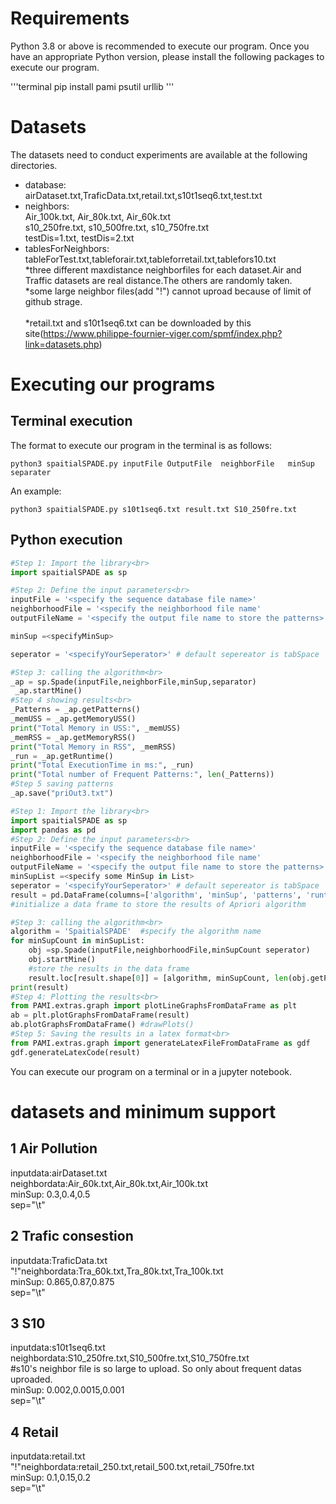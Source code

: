 # Requirements
Python 3.8 or above is recommended to execute our program. Once you have an appropriate Python version, please install the following packages to execute our program.

'''terminal
pip install pami psutil urllib
'''

# Datasets
 The datasets need to conduct experiments are available at the following directories.<br>
   - database:<seqencial databases><br>
            airDataset.txt,TraficData.txt,retail.txt,s10t1seq6.txt,test.txt<br>
   - neighbors:<neighbor files><br>
                Air_100k.txt, Air_80k.txt, Air_60k.txt<br>
                s10_250fre.txt, s10_500fre.txt, s10_750fre.txt<br>
                testDis=1.txt, testDis=2.txt<br>
   - tablesForNeighbors: <The nighbor files made from this table><br>
              tableForTest.txt,tableforair.txt,tableforretail.txt,tablefors10.txt<br>
      *three different maxdistance neighborfiles for each dataset.Air and Traffic datasets are real distance.The others are randomly taken.<br>
      *some large neighbor files(add "!") cannot uproad because of limit of github strage.<br>  
      *retail.txt and s10t1seq6.txt can be downloaded by this site(https://www.philippe-fournier-viger.com/spmf/index.php?link=datasets.php) 
# Executing our programs

## Terminal execution
   The format to execute our program in the terminal is as follows:
   ```terminal
   python3 spaitialSPADE.py inputFile OutputFile  neighborFile   minSup separater
   ```
      
An example:
       
   ```terminal
   python3 spaitialSPADE.py s10t1seq6.txt result.txt S10_250fre.txt
   ```
       
## Python execution
```Python
#Step 1: Import the library<br>
import spaitialSPADE as sp

#Step 2: Define the input parameters<br>
inputFile = '<specify the sequence database file name>'
neighborhoodFile = '<specify the neighborhood file name'
outputFileName = '<specify the output file name to store the patterns>'

minSup =<specifyMinSup>

seperator = '<specifyYourSeperator>' # default sepereator is tabSpace

#Step 3: calling the algorithm<br>
_ap = sp.Spade(inputFile,neighborFile,minSup,separator)
 _ap.startMine()
#Step 4 showing results<br>
_Patterns = _ap.getPatterns()
_memUSS = _ap.getMemoryUSS()
print("Total Memory in USS:", _memUSS)
_memRSS = _ap.getMemoryRSS()
print("Total Memory in RSS", _memRSS)
_run = _ap.getRuntime()
print("Total ExecutionTime in ms:", _run)
print("Total number of Frequent Patterns:", len(_Patterns))
#Step 5 saving patterns
_ap.save("priOut3.txt")

```


```Python
#Step 1: Import the library<br>
import spaitialSPADE as sp
import pandas as pd
#Step 2: Define the input parameters<br>
inputFile = '<specify the sequence database file name>'
neighborhoodFile = '<specify the neighborhood file name'
outputFileName = '<specify the output file name to store the patterns>'
minSupList =<specify some MinSup in List>
seperator = '<specifyYourSeperator>' # default sepereator is tabSpace
result = pd.DataFrame(columns=['algorithm', 'minSup', 'patterns', 'runtime', 'memory']) 
#initialize a data frame to store the results of Apriori algorithm

#Step 3: calling the algorithm<br>
algorithm = 'SpaitialSPADE'  #specify the algorithm name
for minSupCount in minSupList:
    obj =sp.Spade(inputFile,neighborhoodFile,minSupCount seperator)
    obj.startMine()
    #store the results in the data frame
    result.loc[result.shape[0]] = [algorithm, minSupCount, len(obj.getPatterns()), obj.getRuntime(), obj.getMemoryRSS()]
print(result)
#Step 4: Plotting the results<br>
from PAMI.extras.graph import plotLineGraphsFromDataFrame as plt
ab = plt.plotGraphsFromDataFrame(result)
ab.plotGraphsFromDataFrame() #drawPlots()
#Step 5: Saving the results in a latex format<br>
from PAMI.extras.graph import generateLatexFileFromDataFrame as gdf
gdf.generateLatexCode(result)
```


You can execute our program on a terminal or in a jupyter notebook. <br>




# datasets and minimum support
 ## 1 Air Pollution<br>
  inputdata:airDataset.txt<br>
  neighbordata:Air_60k.txt,Air_80k.txt,Air_100k.txt<br>
  minSup: 0.3,0.4,0.5<br>
  sep="\t"<br>
 ## 2 Trafic consestion<br>
  inputdata:TraficData.txt<br>
  "!"neighbordata:Tra_60k.txt,Tra_80k.txt,Tra_100k.txt<br>
  minSup: 0.865,0.87,0.875<br>
  sep="\t"<br>
 ## 3 S10
  inputdata:s10t1seq6.txt<br>
  neighbordata:S10_250fre.txt,S10_500fre.txt,S10_750fre.txt<br>
    #s10's neighbor file is so large to upload. So only about frequent datas uproaded.<br>
  minSup: 0.002,0.0015,0.001<br>
  sep="\t"<br>
 ## 4 Retail
  inputdata:retail.txt<br>
  "!"neighbordata:retail_250.txt,retail_500.txt,retail_750fre.txt<br>
  minSup: 0.1,0.15,0.2<br>
  sep="\t"<br>
  
